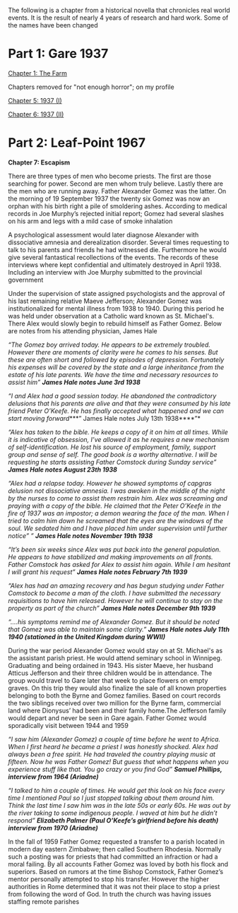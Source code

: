The following is a chapter from a historical novella that chronicles real world events. It is the result of nearly 4 years of research and hard work. Some of the names have been changed

# Part 1: Gare 1937 

[C](https://www.reddit.com/r/nosleep/comments/16sze74/fiddler_on_the_mountain_part_1_1937/)[hapter 1: The Farm](https://www.reddit.com/r/nosleep/comments/16sze74/fiddler_on_the_mountain_part_1_1937/)

Chapters removed for "not enough horror"; on my profile 

[Chapter 5: 1937 (I)](https://www.reddit.com/r/nosleep/comments/170no71/fiddler_on_the_mountain_part_5/)

[Chapter 6: 1937 (II)](https://www.reddit.com/r/nosleep/comments/171iqtp/fiddler_on_the_mountain_part_5/)

# Part 2: Leaf-Point 1967 

**Chapter 7: Escapism**

There are three types of men who become priests. The first are those searching for power. Second are men whom truly believe. Lastly there are the men who are running away. Father Alexander Gomez was the latter. On the morning of 19 September 1937 the twenty six Gomez was now an orphan with his birth right a pile of smoldering ashes. According to medical records in Joe Murphy’s rejected initial report; Gomez had several slashes on his arm and legs with a mild case of smoke inhalation

A psychological assessment would later diagnose Alexander with dissociative amnesia and derealization disorder. Several times requesting to talk to his parents and friends he had witnessed die. Furthermore he would give several fantastical recollections of the events. The records of these interviews where kept confidential and ultimately destroyed in April 1938. Including an interview with Joe Murphy submitted to the provincial government

Under the supervision of state assigned psychologists and the approval of his last remaining relative Maeve Jefferson; Alexander Gomez was institutionalized for mental illness from 1938 to 1940. During this period he was held under observation at a Catholic ward known as St. Michael's. There Alex would slowly begin to rebuild himself as Father Gomez. Below are notes from his attending physician, James Hale

*“The Gomez boy arrived today. He appears to be extremely troubled. However there are moments of clarity were he comes to his senses. But these are often short and followed by episodes of depression. Fortunately his expenses will be covered by the state and a large inheritance from the estate of his late parents. We have the time and necessary resources to assist him”* ***James Hale notes June 3rd 1938***

*“I and Alex had a good session today. He abandoned the contradictory delusions that his parents are alive and that they were consumed by his late friend Peter O’Keefe. He has finally accepted what happened and we can start moving forward*\*\*\*” James Hale notes July 13th 1938\*\*\*\*”\*

*“Alex has taken to the bible. He keeps a copy of it on him at all times. While it is indicative of obsession, I’ve allowed it as he requires a new mechanism of self-identification. He lost his source of employment, family, support group and sense of self. The good book is a worthy alternative.*  *I will be requesting he starts assisting Father Comstock during Sunday service”* ***James Hale notes August 23th 1938***

*“Alex had a relapse today. However he showed symptoms of capgras delusion* *not dissociative amnesia. I was awoken in the middle of the night by the nurses to come to assist them restrain him. Alex was screaming and praying with a copy of the bible. He claimed that the Peter O’Keefe in the fire of 1937 was an impostor; a demon wearing the face of the man. When I tried to calm him down he screamed that the eyes are the windows of the soul. We sedated him and I have placed him under supervision until further notice” ”* ***James Hale notes November 19th 1938***

*“It’s been six weeks since Alex was put back into the general population. He appears to have stabilized and making improvements on all fronts. Father Comstock has asked for Alex to assist him again. While I am hesitant I will grant his request”* ***James Hale notes February 7th 1939***

*“Alex has had an amazing recovery and has begun studying under Father Comstock to become a man of the cloth. I have submitted the necessary requisitions to have him released. However he will continue to stay on the property as part of the church”* ***James Hale notes December 9th 1939***

*“….his symptoms remind me of Alexander Gomez. But it should be noted that Gomez was able to maintain some clarity.”* ***James Hale notes July 11th 1940 (stationed in the United Kingdom during WWII)***

During the war period Alexander Gomez would stay on at St. Michael's as the assistant parish priest. He would attend seminary school in Winnipeg. Graduating and being ordained in 1943. His sister Maeve, her husband Atticus Jefferson and their three children would be in attendance. The group would travel to Gare later that week to place flowers on empty graves. On this trip they would also finalize the sale of all known properties belonging to both the Byrne and Gomez families. Based on court records the two siblings received over two million for the Byrne farm, commercial land where Dionysus’ had been and their family home.The Jefferson family would depart and never be seen in Gare again. Father Gomez would sporadically visit between 1944 and 1959

*“I saw him (Alexander Gomez) a couple of time before he went to Africa. When I first heard he became a priest I was honestly shocked. Alex had always been a free spirit. He had traveled the country playing music at fifteen. Now he was Father Gomez! But guess that what happens when you experience stuff like that. You go crazy or you find God”* ***Samuel Phillips, interview from 1964 (Ariadne)***

*“I talked to him a couple of times. He would get this look on his face every time I mentioned Paul so I just stopped talking about them around him. Think the last time I saw him was in the late 50s or early 60s. He was out by the river taking to some indigenous people. I waved at him but he didn’t respond”* ***Elizabeth Palmer (Paul O’Keefe’s girlfriend before his death) interview from 1970 (Ariadne)***

In the fall of 1959 Father Gomez requested a transfer to a parish located in modern day eastern Zimbabwe; then called Southern Rhodesia. Normally such a posting was for priests that had committed an infraction or had a moral failing. By all accounts Father Gomez was loved by both his flock and superiors. Based on rumors at the time Bishop Comstock, Father Gomez’s mentor personally attempted to stop his transfer. However the higher authorities in Rome determined that it was not their place to stop a priest from following the word of God. In truth the church was having issues staffing remote parishes